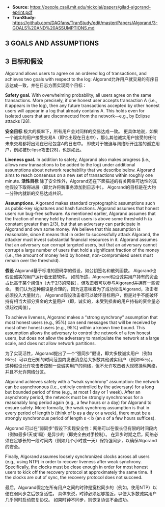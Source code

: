 * **Source:** https://people.csail.mit.edu/nickolai/papers/gilad-algorand-eprint.pdf
* **TranStudy:** https://github.com/DAGfans/TranStudy/edit/master/Papers/Algorand/3-GOALS%20AND%20ASSUMPTIONS.md 


## 3 GOALS AND ASSUMPTIONS
## 3 目标和假设 

Algorand allows users to agree on an ordered log of transactions, and achieves two goals with respect to the log:
Algorand允许用户就交易的有序日志达成一致，并在日志方面实现两个目标：

**Safety goal.** With overwhelming probability, all users agree on the same transactions.
 More precisely, if one honest user accepts transaction A (i.e., it appears in the log), then any future transactions accepted by other honest users will appear in a log that already contains A.
 This holds even for isolated users that are disconnected from the network—e.g., by Eclipse attacks [28].
 
**安全目标** 极大的概率下，所有用户会对同样的交易达成一致。
更具体地说，如果一个诚实的用户接受交易A（即它出现在日志中），那么其他诚实用户接受的任何未来交易都将出现在已经包含A的日志中。
即使对于被迫与网络断开连接的孤立用户，例如被Eclipse攻击[28]，也是如此。


**Liveness goal.** In addition to safety, Algorand also makes progress (i.e., allows new transactions to be added to the log) under additional assumptions about network reachability that we describe below.
 Algorand aims to reach consensus on a new set of transactions within roughly one minute.
**活性目标** 除了安全性外，Algorand还在下面描述的有关网络可达性的其他假设下取得进展（即允许将新事务添加到日志中）。
Algorand的目标是在大约一分钟内就新的交易达成共识。


**Assumptions.** Algorand makes standard cryptographic assumptions such as public-key signatures and hash functions.
 Algorand assumes that honest users run bug-free software.
 As mentioned earlier, Algorand assumes that the fraction of money held by honest users is above some threshold h (a constant greater than 2/3), but that an adversary can participate in Algorand and own some money.
 We believe that this assumption is reasonable, since it means that in order to successfully attack Algorand, the attacker must invest substantial financial resources in it.
 Algorand assumes that an adversary can corrupt targeted users, but that an adversary cannot corrupt a large number of users that hold a significant fraction of the money (i.e., the amount of money held by honest, non-compromised users must remain over the threshold).
 
**假设** Algorand基于标准的密码学的假设，如公钥签名和散列函数。
Algorand也假设诚实的用户运行着无错软件。
如前所述，Algorand假设诚实用户持有的资金占比高于某个阈值h（大于2/3的常数），但攻击者可以参与Algorand并拥有一些资金。
我们认为这种假设是合理的，因为这意味着为了成功攻击Algorand，攻击者必须投入大量财力。
Algorand假设攻击者可以破坏目标用户，但是对手不能破坏持有相当大部分资金的大量用户（即，诚实的，未受到损害的用户持有的资金量必须超过阈值）。


To achieve liveness, Algorand makes a “strong synchrony” assumption that most honest users (e.g., 95%) can send messages that will be received by most other honest users (e.g., 95%) within a known time bound.
 This assumption allows the adversary to control the network of a few honest users, but does not allow the adversary to manipulate the network at a large scale, and does not allow network partitions.
 
为了实现活性，Algorand提出了一个“强同步”假设，即大多数诚实用户（例如95％）可以在已知的时间范围内发送消息给大多数其他诚实用户（例如95％）。
这种假设允许攻击者控制一些诚实用户的网络，但不允许攻击者大规模操纵网络，并且不允许网络分区。


Algorand achieves safety with a “weak synchrony” assumption: the network can be asynchronous (i.e., entirely controlled by the adversary) for a long but bounded period of time (e.g., at most 1 day or 1 week).
 After an asynchrony period, the network must be strongly synchronous for a reasonably long period again (e.g., a few hours or a day) for Algorand to ensure safety.
 More formally, the weak synchrony assumption is that in every period of length b (think of b as a day or a week), there must be a strongly synchronous period of length s < b (an s of a few hours suffices).
 
Algorand 可以在“弱同步”假设下实现安全性：网络可以在很长但有限的时间段内（例如最多1天或1周）是异步的（即完全由对手控制）。
在异步时期之后，网络必须在足够长的一段时间内（例如几个小时或一天）保持强同步，以确保Algorand的安全。


Finally, Algorand assumes loosely synchronized clocks across all users (e.g., using NTP) in order to recover liveness after weak synchrony.
 Specifically, the clocks must be close enough in order for most honest users to kick off the recovery protocol at approximately the same time.
 If the clocks are out of sync, the recovery protocol does not succeed.
 
最后，Algorand假定在所有用户之间的时钟是宽松同步的（例如，使用NTP）以便在弱同步之后恢复活性。
具体来说，时钟必须足够接近，以便大多数诚实用户几乎同时启动恢复协议。
如果时钟不同步，则恢复协议不会成功。
